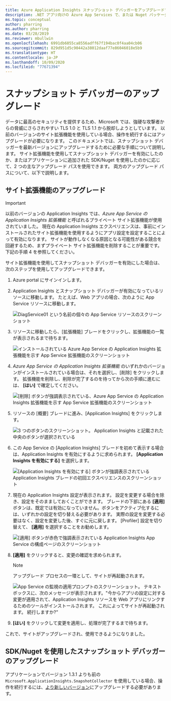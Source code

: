 ```yaml
---
title: Azure Application Insights スナップショット デバッガーをアップグレードする
description: .NET アプリ向けの Azure App Services で、または Nuget パッケージを使用して、スナップショット デバッガーを最新バージョンにアップグレードする方法
ms.topic: conceptual
author: pharring
ms.author: pharring
ms.date: 03/28/2019
ms.reviewer: mbullwin
ms.openlocfilehash: 6991db6055ca8556adff67f194bac0f4aa04cb06
ms.sourcegitcommit: 829d951d5c90442a38012daaf77e86046018e5b9
ms.translationtype: HT
ms.contentlocale: ja-JP
ms.lasthandoff: 10/09/2020
ms.locfileid: "77671394"
---
```

# <a name="upgrading-the-snapshot-debugger"></a>スナップショット デバッガーのアップグレード

データに最高のセキュリティを提供するため、Microsoft では、強硬な攻撃者からの脅威にさらされやすい TLS 1.0 と TLS 1.1 から脱却しようとしています。 以前のバージョンのサイト拡張機能を使用している場合、操作を続行するにはアップグレードが必要になります。 このドキュメントでは、スナップショット デバッガーを最新バージョンにアップグレードするために必要な手順について説明します。 サイト拡張機能を使用してスナップショット デバッガーを有効にしたのか、またはアプリケーションに追加された SDK/Nuget を使用したのかに応じて、2 つの主なアップグレード パスを使用できます。 両方のアップグレード パスについて、以下で説明します。 

## <a name="upgrading-the-site-extension"></a>サイト拡張機能のアップグレード

> [!IMPORTANT]
> 以前のバージョンの Application Insights では、_Azure App Service の Application Insights 拡張機能_ と呼ばれるプライベート サイト拡張機能が使用されていました。 現在の Application Insights エクスペリエンスは、事前にインストールされたサイト拡張機能を使用するようにアプリ設定を設定することによって有効になります。
> サイトが動作しなくなる原因となる可能性がある競合を回避するため、まずプライベート サイト拡張機能を削除することが重要です。 下記の手順 4 を参照してください。

サイト拡張機能を使用してスナップショット デバッガーを有効にした場合は、次のステップを使用してアップグレードできます。

1. Azure portal にサインインします。
2. Application Insights とスナップショット デバッガーが有効になっているリソースに移動します。 たとえば、Web アプリの場合、次のように App Service リソースに移動します。

   ![DiagService01 という名前の個々の App Service リソースのスクリーンショット](./media/snapshot-debugger-upgrade/app-service-resource.png)

3. リソースに移動したら、[拡張機能] ブレードをクリックし、拡張機能の一覧が表示されるまで待ちます。

   ![インストールされている Azure App Service の Application Insights 拡張機能を示す App Service 拡張機能のスクリーンショット](./media/snapshot-debugger-upgrade/application-insights-site-extension-to-be-deleted.png)

4. _Azure App Service の Application Insights 拡張機能_ のいずれかのバージョンがインストールされている場合は、それを選択し、[削除] をクリックします。 拡張機能を削除し、削除が完了するのを待ってから次の手順に進むには、 **[はい]** で確定してください。

   ![[削除] ボタンが強調表示されている、Azure App Service の Application Insights 拡張機能を示す App Service 拡張機能のスクリーンショット](./media/snapshot-debugger-upgrade/application-insights-site-extension-delete.png)

5. リソースの [概要] ブレードに進み、[Application Insights] をクリックします。

   ![3 つのボタンのスクリーンショット。 Application Insights と記載された中央のボタンが選択されている](./media/snapshot-debugger-upgrade/application-insights-button.png)

6. この App Service の [Application Insights] ブレードを初めて表示する場合は、Application Insights を有効にするように求められます。 **[Application Insights を有効にする]** を選択します。
 
   ![[Application Insights を有効にする] ボタンが強調表示されている Application Insights ブレードの初回エクスペリエンスのスクリーンショット](./media/snapshot-debugger-upgrade/turn-on-application-insights.png)

7. 現在の Application Insights 設定が表示されます。 設定を変更する場合を除き、設定をそのまましておくことができます。 ブレードの下部にある **[適用]** ボタンは、既定では有効になっていません。ボタンをアクティブ化するには、いずれかの設定を切り替える必要があります。 実際の設定を変更する必要はなく、設定を変更した後、すぐに元に戻します。 [Profiler] 設定を切り替えて、 **[適用]** を選択することをお勧めします。

   ![[適用] ボタンが赤色で強調表示されている Application Insights App Service の構成ページのスクリーンショット](./media/snapshot-debugger-upgrade/view-application-insights-data.png)

8. **[適用]** をクリックすると、変更の確認を求められます。

    > [!NOTE]
    > アップグレード プロセスの一環として、サイトが再起動されます。

   ![App Service の監視の適用プロンプトのスクリーンショット。 テキスト ボックスに、次のメッセージが表示されます。"今からアプリの設定に対する変更が適用されて、Application Insights リソースを Web アプリにリンクするためのツールがインストールされます。 これによってサイトが再起動されます。 続行しますか?"](./media/snapshot-debugger-upgrade/apply-monitoring-settings.png)

9. **[はい]** をクリックして変更を適用し、処理が完了するまで待ちます。

これで、サイトがアップグレードされ、使用できるようになりました。

## <a name="upgrading-snapshot-debugger-using-sdknuget"></a>SDK/Nuget を使用したスナップショット デバッガーのアップグレード

アプリケーションでバージョン 1.3.1 よりも前の `Microsoft.ApplicationInsights.SnapshotCollector` を使用している場合、操作を続行するには、[より新しいバージョン](https://www.nuget.org/packages/Microsoft.ApplicationInsights.SnapshotCollector)にアップグレードする必要があります。
